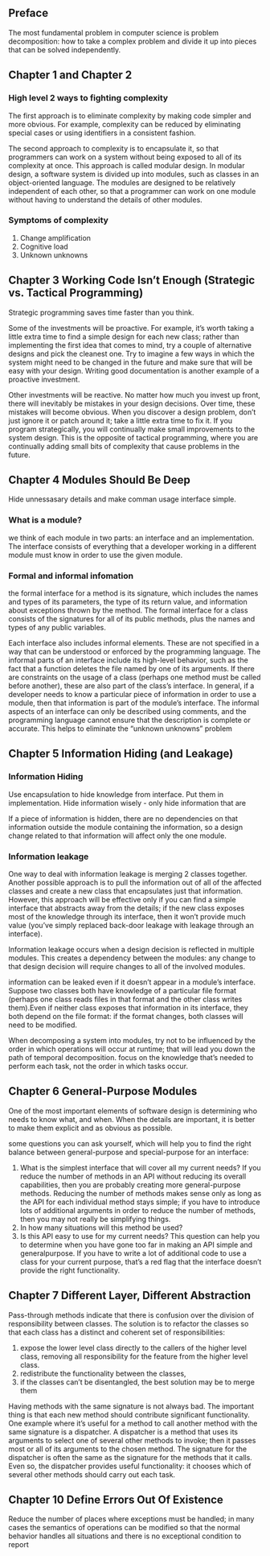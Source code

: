 ## Preface
The most fundamental problem in computer science is problem decomposition: how to take a complex problem and divide it up into pieces that
can be solved independently.

## Chapter 1 and Chapter 2
### High level 2 ways to fighting complexity
The first approach is to eliminate complexity by making code simpler and more obvious. For example, complexity can be reduced by eliminating special cases or using identifiers in a consistent fashion.

The second approach to complexity is to encapsulate it, so that programmers can work on a system without being exposed to all of its complexity at once. This approach is called modular design. In modular design, a software system is divided up into modules, such as classes in an object-oriented language. The modules are designed to be relatively independent of each other, so that a programmer can work on one module without having to understand the details of other modules.
### Symptoms of complexity
1. Change amplification
2. Cognitive load
3. Unknown unknowns

## Chapter 3 Working Code Isn’t Enough (Strategic vs. Tactical Programming)
Strategic programming saves time faster than you think.

Some of the investments will be proactive. For example, it’s worth taking a
little extra time to find a simple design for each new class; rather than
implementing the first idea that comes to mind, try a couple of alternative
designs and pick the cleanest one. Try to imagine a few ways in which the
system might need to be changed in the future and make sure that will be easy
with your design. Writing good documentation is another example of a proactive
investment.

Other investments will be reactive. No matter how much you invest up front,
there will inevitably be mistakes in your design decisions. Over time, these
mistakes will become obvious. When you discover a design problem, don’t just
ignore it or patch around it; take a little extra time to fix it. If you program
strategically, you will continually make small improvements to the system
design. This is the opposite of tactical programming, where you are continually
adding small bits of complexity that cause problems in the future.

## Chapter 4 Modules Should Be Deep
Hide unnessasary details and make comman usage interface simple.

### What is a module?
we think of each module in two parts: an
interface and an implementation. The interface consists of everything that a
developer working in a different module must know in order to use the given
module.

### Formal and informal infomation 
the formal interface for a method is its signature, which includes
the names and types of its parameters, the type of its return value, and
information about exceptions thrown by the method. The formal interface for a class consists of the signatures for all of its public methods, plus the names and types
of any public variables.

Each interface also includes informal elements. These are not specified in a
way that can be understood or enforced by the programming language. The
informal parts of an interface include its high-level behavior, such as the fact that
a function deletes the file named by one of its arguments. If there are constraints
on the usage of a class (perhaps one method must be called before another),
these are also part of the class’s interface. In general, if a developer needs to
know a particular piece of information in order to use a module, then that
information is part of the module’s interface. The informal aspects of an
interface can only be described using comments, and the programming language
cannot ensure that the description is complete or accurate. This helps
to eliminate the “unknown unknowns” problem

## Chapter 5 Information Hiding (and Leakage)
### Information Hiding
Use encapsulation to hide knowledge from interface. Put them in implementation. Hide information wisely - only hide information that are 

If a piece of information is hidden, there are no dependencies on that information
outside the module containing the information, so a design change related to that
information will affect only the one module.

### Information leakage
One way to deal with information leakage is merging 2 classes together. Another possible approach is to pull the
information out of all of the affected classes and create a new class that
encapsulates just that information. However, this approach will be effective only
if you can find a simple interface that abstracts away from the details; if the new
class exposes most of the knowledge through its interface, then it won’t provide
much value (you’ve simply replaced back-door leakage with leakage through an
interface).

Information leakage
occurs when a design decision is reflected in multiple modules. This creates a
dependency between the modules: any change to that design decision will
require changes to all of the involved modules.

information can be leaked even if it doesn’t appear in a module’s
interface. Suppose two classes both have knowledge of a particular file format
(perhaps one class reads files in that format and the other class writes them).Even if neither class exposes that information in its interface, they both depend
on the file format: if the format changes, both classes will need to be modified.

When decomposing a system into modules, try not to be influenced by the
order in which operations will occur at runtime; that will lead you down the path
of temporal decomposition. focus on the
knowledge that’s needed to perform each task, not the order in which tasks
occur.

## Chapter 6 General-Purpose Modules
One of the most
important elements of software design is determining who needs to know what,
and when. When the details are important, it is better to make them explicit and
as obvious as possible.

some questions you can ask yourself, which will help you to find
the right balance between general-purpose and special-purpose for an interface:
1. What is the simplest interface that will cover all my current needs? If you
reduce the number of methods in an API without reducing its overall
capabilities, then you are probably creating more general-purpose methods. Reducing the number
of methods makes sense only as long as the API for each individual method
stays simple; if you have to introduce lots of additional arguments in order to
reduce the number of methods, then you may not really be simplifying things.
2. In how many situations will this method be used?
3. Is this API easy to use for my current needs? This question can help you to
determine when you have gone too far in making an API simple and generalpurpose.
If you have to write a lot of additional code to use a class for your
current purpose, that’s a red flag that the interface doesn’t provide the right
functionality.

## Chapter 7 Different Layer, Different Abstraction
Pass-through methods indicate that there is confusion over the division of
responsibility between classes. The solution is to refactor the classes so that each class has a distinct and
coherent set of responsibilities:
1. expose the lower level class directly to
the callers of the higher level class, removing all responsibility for the feature
from the higher level class. 
2. redistribute the functionality
between the classes,
3. if the classes can’t be disentangled, the best solution may be to merge them

Having methods with the same signature is not always bad. The important thing
is that each new method should contribute significant functionality. One example where it’s useful for a method to call another method with the
same signature is a dispatcher. A dispatcher is a method that uses its arguments
to select one of several other methods to invoke; then it passes most or all of its
arguments to the chosen method. The signature for the dispatcher is often the
same as the signature for the methods that it calls. Even so, the dispatcher
provides useful functionality: it chooses which of several other methods should
carry out each task.


## Chapter 10 Define Errors Out Of Existence
Reduce the number of places where exceptions must be handled; in many cases
the semantics of operations can be modified so that the normal behavior handles
all situations and there is no exceptional condition to report
